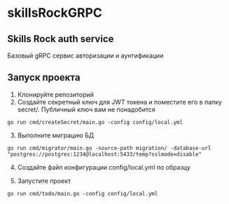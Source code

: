 # skillsRockGRPC
## Skills Rock auth service
Базовый gRPC сервис авторизации и аунтификации
## Запуск проекта
1. Клонируйте репозиторий
2. Создайте секретный ключ для JWT токена и поместите его в папку secret/. Публичный ключ вам не понадобится
```
go run cmd/createSecret/main.go -config config/local.yml
```
3. Выполните миграцию БД 
```
go run cmd/migrator/main.go -source-path migration/ -database-url "postgres://postgres:1234@localhost:5433/temp?sslmode=disable"
```
4. Создайте файл конфигурации config/local.yml по образцу

5. Запустите проект
```
go run cmd/todo/main.go -config config/local.yml
```